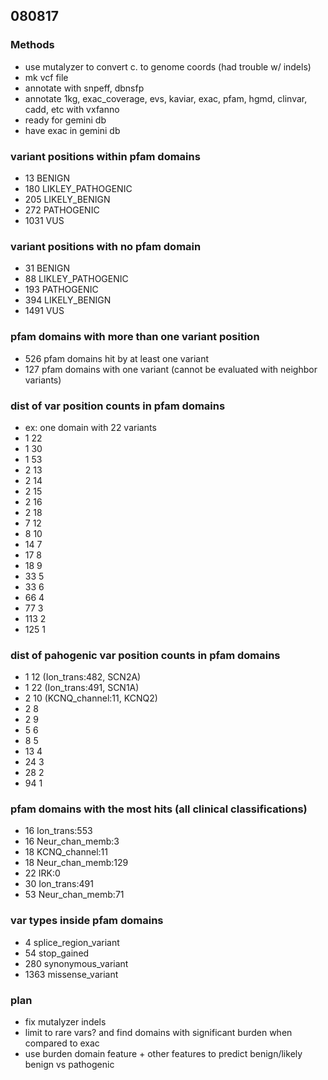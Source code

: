 ## 080817

### Methods
* use mutalyzer to convert c. to genome coords (had trouble w/ indels)
* mk vcf file
* annotate with snpeff, dbnsfp
* annotate 1kg, exac_coverage, evs, kaviar, exac, pfam, hgmd, clinvar, cadd, etc with vxfanno
* ready for gemini db
* have exac in gemini db

### variant positions within pfam domains
* 13 BENIGN
* 180 LIKLEY_PATHOGENIC
* 205 LIKELY_BENIGN
* 272 PATHOGENIC
* 1031 VUS

### variant positions with no pfam domain
* 31 BENIGN
* 88 LIKLEY_PATHOGENIC
* 193 PATHOGENIC
* 394 LIKELY_BENIGN
* 1491 VUS

### pfam domains with more than one variant position
* 526 pfam domains hit by at least one variant
* 127 pfam domains with one variant (cannot be evaluated with neighbor variants)

### dist of var position counts in pfam domains
* ex: one domain with 22 variants
* 1 22
* 1 30
* 1 53
* 2 13
* 2 14
* 2 15
* 2 16
* 2 18
* 7 12
* 8 10
* 14 7
* 17 8
* 18 9
* 33 5
* 33 6
* 66 4
* 77 3
* 113 2
* 125 1

### dist of pahogenic var position counts in pfam domains
* 1 12 (Ion_trans:482, SCN2A)
* 1 22 (Ion_trans:491, SCN1A)
* 2 10 (KCNQ_channel:11, KCNQ2)
* 2 8
* 2 9
* 5 6
* 8 5
* 13 4
* 24 3
* 28 2
* 94 1

### pfam domains with the most hits (all clinical classifications)
* 16 Ion_trans:553
* 16 Neur_chan_memb:3
* 18 KCNQ_channel:11
* 18 Neur_chan_memb:129
* 22 IRK:0
* 30 Ion_trans:491
* 53 Neur_chan_memb:71

### var types inside pfam domains
* 4 splice_region_variant
* 54 stop_gained
* 280 synonymous_variant
* 1363 missense_variant

### plan
* fix mutalyzer indels
* limit to rare vars? and find domains with significant burden when compared to exac
* use burden domain feature + other features to predict benign/likely benign vs pathogenic
